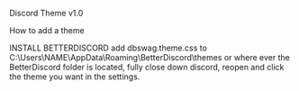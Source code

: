 Discord Theme v1.0


How to add a theme 

INSTALL BETTERDISCORD
add dbswag.theme.css to C:\Users\NAME\AppData\Roaming\BetterDiscord\themes or where ever the BetterDiscord folder is located, fully close down discord, reopen and click the theme you want in the settings.
